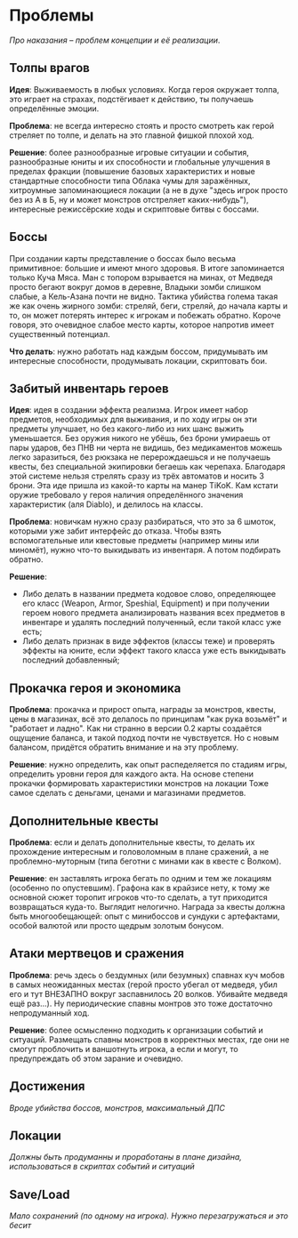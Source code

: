 # Проблемы

*Про наказания &ndash; проблем концепции и её реализации*.

## Толпы врагов

**Идея**: Выживаемость в любых условиях. Когда героя окружает толпа, это играет на страхах, подстёгивает к действию, ты получаешь определённые эмоции.

**Проблема**: не всегда интересно стоять и просто смотреть как герой стреляет по толпе, и делать на это главной фишкой плохой ход.

**Решение**: более разнообразные игровые ситуации и события, разнообразные юниты и их способности и глобальные улучшения в пределах фракции (повышение базовых характеристих и новые стандартные способности типа Облака чумы для заражённых, хитроумные запоминающиеся локации (а не в духе "здесь игрок просто без из А в Б, ну и может монстров отстреляет каких-нибудь"), интересные режиссёрские ходы и скриптовые битвы с боссами.

## Боссы

При создании карты представление о боссах было весьма примитивное: большие и имеют много здоровья. В итоге запоминается только Куча Мяса. Ман с топором взрывается на минах, от Медведя просто бегают вокруг домов в деревне, Владыки зомби слишком слабые, а Кель-Азана почти не видно. Тактика убийства голема такая же как очень жирного зомби: стреляй, беги, стреляй, до начала карты и то, он может потерять интерес к игрокам и побежать обратно. Короче говоря, это очевидное слабое место карты, которое напротив имеет существенный потенциал.

**Что делать**: нужно работать над каждым боссом, придумывать им интересные способности, продумывать локации, скриптовать бои.

## Забитый инвентарь героев
**Идея**: идея в создании эффекта реализма. Игрок имеет набор предметов, необходимых для выживания, и по ходу игры он эти предметы улучшает, но без какого-либо из них шанс выжить уменьшается. Без оружия никого не убёшь, без брони умираешь от пары ударов, без ПНВ ни черта не видишь, без медикаментов можешь легко заразиться, без рюкзака не перерождаешься и не получаешь квесты, без специальной экипировки бегаешь как черепаха. Благодаря этой системе нельзя стрелять сразу из трёх автоматов и носить 3 брони. Эта иде пришла из какой-то карты на манер TiKoK. Кам кстати оружие требовало у героя наличия определённого значения характеристик (аля Diablo), и делилось на классы.

**Проблема**: новичкам нужно сразу разбираться, что это за 6 шмоток, которыми уже забит интерфейс до отказа. Чтобы взять вспомогательные или квестовые предметы (например мины или миномёт), нужно что-то выкидывать из инвентаря. А потом подбирать обратно.

**Решение**:

* Либо делать в названии предмета кодовое слово, определяющее его класс (Weapon, Armor, Speshial, Equipment) и при получении героем нового предмета анализировать названия всех предметов в инвентаре и удалять последний полученный, если такой класс уже есть;
* Либо делать признак в виде эффектов (классы теже) и проверять эффекты на юните, если эффект такого класса уже есть выкидывать последний добавленный;

## Прокачка героя и экономика

**Проблема**: прокачка и прирост опыта, награды за монстров, квесты, цены в магазинах, всё это делалось по принципам "как рука возьмёт" и "работает и ладно". Как ни странно в версии 0.2 карты создаётся ощущение баланса, и такой подход почти не чувствуется. Но с новым балансом, придётся обратить внимание и на эту проблему.

**Решение**: нужно определить, как опыт распеделяется по стадиям игры, определить уровни героя для каждого акта. На основе степени прокачки формировать характеристики монстров на локации Тоже самое сделать с деньгами, ценами и магазинами предметов.

## Дополнительные квесты 

**Проблема**: если и делать дополнительные квесты, то делать их прохождение интересным и головоломным в плане сражений, а не проблемно-муторным (типа беготни с минами как в квесте с Волком).

**Решение**: ен заставлять игрока бегать по одним и тем же локациям (особенно по опустевшим). Графона как в крайзисе нету, к тому же основной сюжет торопит игроков что-то сделать, а тут приходится возвращаться куда-то. Выглядит нелогично. Награда за квесты должна быть многообещающей: опыт с минибоссов и сундуки с артефактами, особой валютой или просто щедрым золотым бонусом.

## Атаки мертвецов и сражения

**Проблема**: речь здесь о бездумных (или безумных) спавнах куч мобов в самых неожиданных местах (герой просто убегал от медведя, убил его и тут ВНЕЗАПНО вокруг заспавнилось 20 волков. Убивайте медведя ещё раз...). Ну периодические спавны монтров это тоже достаточно непродуманный ход.

**Решение**: более осмысленно подходить к организации событий и ситуаций. Размещать спавны монстров в корректных местах, где они не смогут проблочить и ваншотнуть игрока, а если и могут, то предупреждать об этом зарание и очевидно.

## Достижения
*Вроде убийства боссов, монстров, максимальный ДПС*

## Локации
*Должны быть продуманны и проработаны в плане дизайна, использоваться в скриптах событий и ситуаций*

## Save/Load
*Мало сохранений (по одному на игрока). Нужно перезагружаться и это бесит*